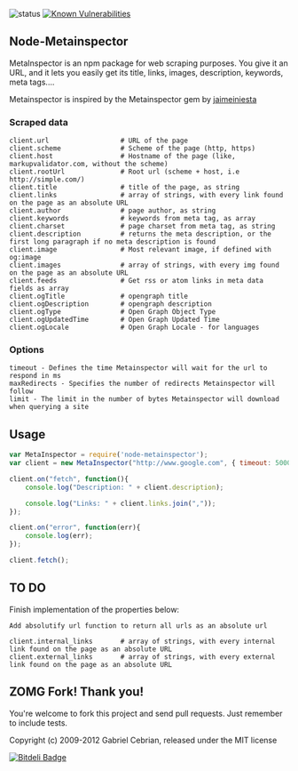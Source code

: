 ![status](https://secure.travis-ci.org/gabceb/node-metainspector.png?branch=master)
[![Known Vulnerabilities](https://snyk.io/test/github/gabceb/node-metainspector/368958cf0680a40dac5ac99448ca09fb068cb29f/badge.svg)](https://snyk.io/test/github/gabceb/node-metainspector/368958cf0680a40dac5ac99448ca09fb068cb29f)
## Node-Metainspector

MetaInspector is an npm package for web scraping purposes. You give it an URL, and it lets you easily get its title, links, images, description, keywords, meta tags....

Metainspector is inspired by the Metainspector gem by [jaimeiniesta](https://github.com/jaimeiniesta/metainspector)

### Scraped data

```
client.url                  # URL of the page
client.scheme               # Scheme of the page (http, https)
client.host                 # Hostname of the page (like, markupvalidator.com, without the scheme)
client.rootUrl              # Root url (scheme + host, i.e http://simple.com/)
client.title                # title of the page, as string
client.links                # array of strings, with every link found on the page as an absolute URL
client.author               # page author, as string
client.keywords             # keywords from meta tag, as array
client.charset              # page charset from meta tag, as string
client.description          # returns the meta description, or the first long paragraph if no meta description is found
client.image                # Most relevant image, if defined with og:image
client.images               # array of strings, with every img found on the page as an absolute URL
client.feeds                # Get rss or atom links in meta data fields as array
client.ogTitle              # opengraph title
client.ogDescription        # opengraph description
client.ogType               # Open Graph Object Type
client.ogUpdatedTime        # Open Graph Updated Time
client.ogLocale             # Open Graph Locale - for languages
```

### Options

```
timeout - Defines the time Metainspector will wait for the url to respond in ms
maxRedirects - Specifies the number of redirects Metainspector will follow
limit - The limit in the number of bytes Metainspector will download when querying a site
```

## Usage

```javascript
var MetaInspector = require('node-metainspector');
var client = new MetaInspector("http://www.google.com", { timeout: 5000 });

client.on("fetch", function(){
    console.log("Description: " + client.description);

    console.log("Links: " + client.links.join(","));
});

client.on("error", function(err){
	console.log(err);
});

client.fetch();

```

## TO DO

Finish implementation of the properties below:

```
Add absolutify url function to return all urls as an absolute url

client.internal_links     	# array of strings, with every internal link found on the page as an absolute URL
client.external_links     	# array of strings, with every external link found on the page as an absolute URL

```

## ZOMG Fork! Thank you!
You're welcome to fork this project and send pull requests. Just remember to include tests.

Copyright (c) 2009-2012 Gabriel Cebrian, released under the MIT license

[![Bitdeli Badge](https://d2weczhvl823v0.cloudfront.net/gabceb/node-metainspector/trend.png)](https://bitdeli.com/free "Bitdeli Badge")

